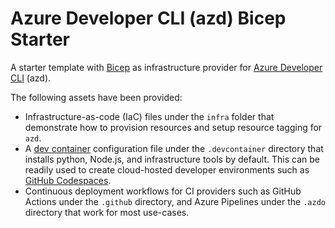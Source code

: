 # Azure Developer CLI (azd) Bicep Starter

A starter template with [Bicep](https://aka.ms/bicep) as infrastructure provider for [Azure Developer CLI](https://learn.microsoft.com/en-us/azure/developer/azure-developer-cli/overview) (azd).

The following assets have been provided:

- Infrastructure-as-code (IaC) files under the `infra` folder that demonstrate how to provision resources and setup resource tagging for `azd`.
- A [dev container](https://containers.dev) configuration file under the `.devcontainer` directory that installs python, Node.js, and infrastructure tools by default. This can be readily used to create cloud-hosted developer environments such as [GitHub Codespaces](https://aka.ms/codespaces).
- Continuous deployment workflows for CI providers such as GitHub Actions under the `.github` directory, and Azure Pipelines under the `.azdo` directory that work for most use-cases.
